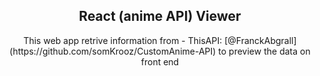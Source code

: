  <h2 align="center">React (anime API) Viewer</h2>
 <p align="center">This web app retrive information from - ThisAPI: [@FranckAbgrall](https://github.com/somKrooz/CustomAnime-API) to preview the data on front end </p>
